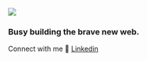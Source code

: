 ![](https://komarev.com/ghpvc/?username=hsouf&color=orange)
### Busy building the brave new web.

 Connect with me 🤝 [Linkedin](https://www.linkedin.com/in/soufiane-hajazi/)
